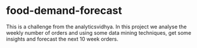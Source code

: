 # food-demand-forecast
This is a challenge from the analyticsvidhya. In this project we analyse the weekly number of orders and using some data mining techniques, get some insights and forecast the next 10 week orders.
